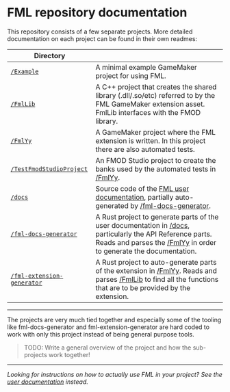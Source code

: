 
# FML repository documentation

This repository consists of a few separate projects. More detailed documentation on each project can be found in their own readmes:

| Directory | |
|-|-|
| [`/Example`](/Example) | A minimal example GameMaker project for using FML. |
| [`/FmlLib`](/FmlLib) | A C++ project that creates the shared library (.dll/.so/etc) referred to by the FML GameMaker extension asset. FmlLib interfaces with the FMOD library. |
| [`/FmlYy`](/FmlYy) | A GameMaker project where the FML extension is written. In this project there are also automated tests. |
| [`/TestFmodStudioProject`](/TestFmodStudioProject) | An FMOD Studio project to create the banks used by the automated tests in [/FmlYy](/FmlYy). |
| [`/docs`](/docs) | Source code of the [FML user documentation](https://nikkilae.github.io/fml), partially auto-generated by [/fml-docs-generator](/fml-docs-generator). |
| [`/fml-docs-generator`](/fml-docs-generator) | A Rust project to generate parts of the user documentation in [/docs](/docs), particularly the API Reference parts. Reads and parses the [/FmlYy](/FmlYy) in order to generate the documentation. |
| [`/fml-extension-generator`](/fml-extension-generator) | A Rust project to auto-generate parts of the extension in [/FmlYy](/FmlYy). Reads and parses [/FmlLib](/FmlLib) to find all the functions that are to be provided by the extension. |

---

The projects are very much tied together and especially some of the tooling like fml-docs-generator and fml-extension-generator are hard coded to work with only this project instead of being general purpose tools.

> TODO: Write a general overview of the project and how the sub-projects work together!

---

*Looking for instructions on how to actually use FML in your project? See the [user documentation](https://nikkilae.github.io/fml) instead.*
